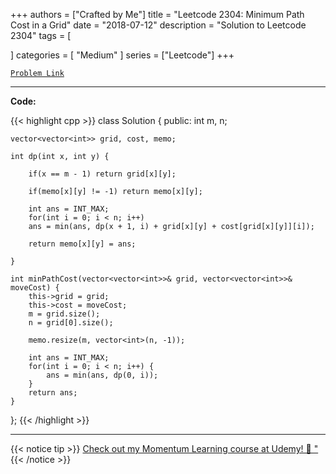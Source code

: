 
+++
authors = ["Crafted by Me"]
title = "Leetcode 2304: Minimum Path Cost in a Grid"
date = "2018-07-12"
description = "Solution to Leetcode 2304"
tags = [
    
]
categories = [
    "Medium"
]
series = ["Leetcode"]
+++



[`Problem Link`](https://leetcode.com/problems/minimum-path-cost-in-a-grid/description/)

---

**Code:**

{{< highlight cpp >}}
class Solution {
public:
    int m, n;
    
    vector<vector<int>> grid, cost, memo;
    
    int dp(int x, int y) {
        
        if(x == m - 1) return grid[x][y];
        
        if(memo[x][y] != -1) return memo[x][y];
        
        int ans = INT_MAX;
        for(int i = 0; i < n; i++)
        ans = min(ans, dp(x + 1, i) + grid[x][y] + cost[grid[x][y]][i]);
        
        return memo[x][y] = ans;
        
    }
    
    int minPathCost(vector<vector<int>>& grid, vector<vector<int>>& moveCost) {
        this->grid = grid;
        this->cost = moveCost;
        m = grid.size();
        n = grid[0].size();
        
        memo.resize(m, vector<int>(n, -1));
        
        int ans = INT_MAX;
        for(int i = 0; i < n; i++) {
            ans = min(ans, dp(0, i));
        }
        return ans;
    }
};
{{< /highlight >}}


---


{{< notice tip >}}
[Check out my Momentum Learning course at Udemy! 🚀 "](https://www.udemy.com/course/blind-75-the-data-structures-and-algorithms-essentials/)
{{< /notice >}}

